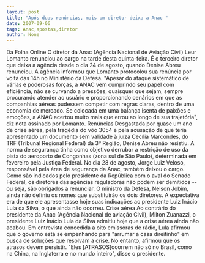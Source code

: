 ```yaml
---
layout: post
title: "Após duas renúncias, mais um diretor deixa a Anac "
date: 2007-09-06
tags: Anac,apostas,diretor
author: None
---
```

Da Folha Online 
O diretor da Anac (Ag&ecirc;ncia Nacional de Avia&ccedil;&atilde;o Civil) Leur Lomanto renunciou ao cargo na tarde desta quinta-feira. &Eacute; o terceiro diretor que deixa a ag&ecirc;ncia desde o dia 24 de agosto, quando Denise Abreu renunciou. 
A ag&ecirc;ncia informou que Lomanto protocolou sua ren&uacute;ncia por volta das 14h no Minist&eacute;rio da Defesa. 
&quot;Apesar do ataque sistem&aacute;tico de v&aacute;rias e poderosas for&ccedil;as, a ANAC vem cumprindo seu papel com efici&ecirc;ncia, n&atilde;o se curvando a press&otilde;es, quaisquer que sejam, sempre procurando atender ao usu&aacute;rio e proporcionando cen&aacute;rios em que as companhias a&eacute;reas pudessem competir com regras claras, dentro de uma economia de mercado. Se colocada em uma balan&ccedil;a isenta de paix&otilde;es e emo&ccedil;&otilde;es, a ANAC acertou muito mais que errou ao longo de sua trajet&oacute;ria&quot;, diz nota assinado por Lomanto. 
Ren&uacute;ncias 
Desgastada por quase um ano de crise a&eacute;rea, pela trag&eacute;dia do v&ocirc;o 3054 e pela acusa&ccedil;&atilde;o de que teria apresentado um documento sem validade &agrave; ju&iacute;za Cec&iacute;lia Marcondes, do TRF (Tribunal Regional Federal) da 3&ordf; Regi&atilde;o, Denise Abreu n&atilde;o resistiu. A norma de seguran&ccedil;a tinha como objetivo derrubar a restri&ccedil;&atilde;o de uso da pista do aeroporto de Congonhas (zona sul de S&atilde;o Paulo), determinada em fevereiro pela Justi&ccedil;a Federal. 
No dia 28 de agosto, Jorge Luiz Veloso, respons&aacute;vel pela &aacute;rea de seguran&ccedil;a da Anac, tamb&eacute;m deixou o cargo. 
Como s&atilde;o indicados pelo presidente da Rep&uacute;blica com o aval do Senado Federal, os diretores das ag&ecirc;ncias reguladoras n&atilde;o podem ser demitidos --ou seja, s&atilde;o obrigados a renunciar. 
O ministro da Defesa, Nelson Jobim, ainda n&atilde;o definiu os nomes que substituir&atilde;o os dois diretores. A expectativa era de que ele apresentasse hoje suas indica&ccedil;&otilde;es ao presidente Luiz In&aacute;cio Lula da Silva, o que ainda n&atilde;o ocorreu. 
Crise a&eacute;rea 
Ao contr&aacute;rio do presidente da Anac (Ag&ecirc;ncia Nacional de avia&ccedil;&atilde;o Civil), Milton Zuanazzi, o presidente Luiz In&aacute;cio Lula da Silva admitiu hoje que a crise a&eacute;rea ainda n&atilde;o acabou. Em entrevista concedida a oito emissoras de r&aacute;dio, Lula afirmou que o governo est&aacute; se empenhando para &quot;arrumar a casa direitinho&quot; em busca de solu&ccedil;&otilde;es que resolvam a crise. 
No entanto, afirmou que os atrasos devem persistir. &quot;Eles [ATRASOS]ocorrem n&atilde;o s&oacute; no Brasil, como na China, na Inglaterra e no mundo inteiro&quot;, disse o presidente. 
 